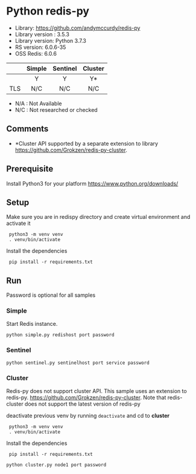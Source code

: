  # Python redis-py
* Library: https://github.com/andymccurdy/redis-py 
* Library version : 3.5.3
* Library version: Python 3.7.3
* RS version: 6.0.6-35
* OSS Redis: 6.0.6

|     | Simple | Sentinel| Cluster|
|:--- |:---:   |:---:    |:---:   |
|     | Y      | Y       | Y*     |
| TLS | N/C    | N/C     | N/C    | 
* N/A : Not Available
* N/C : Not researched or checked

## Comments
* *Cluster API supported by a separate extension to library  https://github.com/Grokzen/redis-py-cluster.

## Prerequisite
Install Python3 for your platform https://www.python.org/downloads/

## Setup
Make sure you are in redispy directory and create virtual environment and activate it
```
 python3 -m venv venv
 . venv/bin/activate
```

Install the dependencies
```
 pip install -r requirements.txt 
 ```
## Run
Password is optional for all samples

### Simple
Start Redis instance. 
```
python simple.py redishost port password
```

### Sentinel 
```
python sentinel.py sentinelhost port service password
```

### Cluster
Redis-py does not support cluster API. This sample uses an extension to redis-py. https://github.com/Grokzen/redis-py-cluster. 
Note that redis-cluster does not support the latest version of redis-py

deactivate previous venv by running `deactivate` and cd to **cluster**
```
 python3 -m venv venv
 . venv/bin/activate
```
Install the dependencies
```
 pip install -r requirements.txt 
 ```
```
python cluster.py node1 port password
```